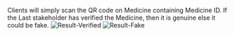 Clients will simply scan the QR code on Medicine containing Medicine ID.
If the Last stakeholder has verified the Medicine, then it is genuine else it could be fake.
![Result-Verified](https://github.com/user-attachments/assets/89e95c09-ef69-4f8f-be7b-6082d0fa1555)
![Result-Fake](https://github.com/user-attachments/assets/23105d1d-3a40-4088-8e5a-0edca5c40f55)

